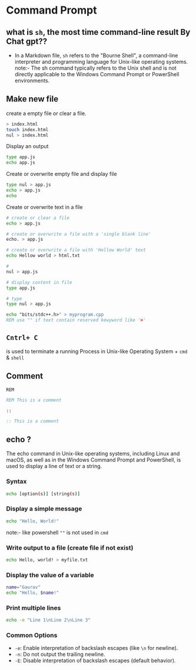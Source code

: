 # Command Prompt

## what is `sh`, the most time command-line result By Chat gpt??

- In a Markdown file, `sh` refers to the "Bourne Shell", a command-line interpreter and programming language for Unix-like operating systems.
note:- The sh command typically refers to the Unix shell and is not directly applicable to the Windows Command Prompt or PowerShell environments.
## Make new file

create a empty file or clear a file.
```sh
> index.html
touch index.html
nul > index.html
```
Display an output
```sh
type app.js
echo app.js
```
Create or overwrite empty file and display file
```sh
type nul > app.js
echo > app.js
echo
```

Create or overwrite text in a file
```sh
# create or clear a file
echo > app.js

# create or overwrite a file with a 'single blank line'
echo. > app.js

# create or overwrite a file with 'Hellow World' text
echo Hellow world > html.txt
```
```sh
#
nul > app.js

# display content in file
type app.js

# type
type nul > app.js
```
```cmd
echo "bits/stdc++.h>" > myprogram.cpp
REM use "" if text contain reserved kewyword like '>'
```
## `Cntrl+ C` 
is used to terminate a running Process in Unix-like Operating System + `cmd` & `shell`
## Comment

`REM`
```cmd
REM This is a comment
```
`::`
```cmd
:: This is a comment
```
## echo ?
The echo command in Unix-like operating systems, including Linux and macOS, as well as in the Windows Command Prompt and PowerShell, is used to display a line of text or a string.

### Syntax
```sh
echo [option(s)] [string(s)]
```
### Display a simple message
```sh
echo "Hello, World!"
```
note:- like powershell `""` is not used in `cmd`

### Write output to a file (create file if not exist)

```sh
echo Hello, world! > myfile.txt
```

###  Display the value of a variable
```sh
name="Gaurav"
echo "Hello, $name!"
```

###  Print multiple lines
```sh
echo -e "Line 1\nLine 2\nLine 3"
```
### Common Options
- `-e`: Enable interpretation of backslash escapes (like `\n` for newline).
- `-n`: Do not output the trailing newline.
- `-E`: Disable interpretation of backslash escapes (default behavior).




